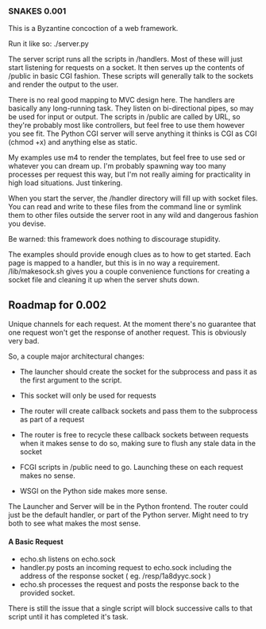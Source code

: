 ### SNAKES 0.001

This is a Byzantine concoction of a web framework.

Run it like so: ./server.py

The server script runs all the scripts in /handlers.
Most of these will just start listening for requests
on a socket. It then serves up the contents of /public
in basic CGI fashion. These scripts will generally talk
to the sockets and render the output to the user.

There is no real good mapping to MVC design here. The
handlers are basically any long-running task. They listen
on bi-directional pipes, so may be used for input or
output. The scripts in /public are called by URL, so they're
probably most like controllers, but feel free to use them
however you see fit. The Python CGI server will serve
anything it thinks is CGI as CGI (chmod +x) and anything
else as static.

My examples use m4 to render the templates, but feel free to
use sed or whatever you can dream up. I'm probably spawning
way too many processes per request this way, but I'm not
really aiming for practicality in high load situations.
Just tinkering.

When you start the server, the /handler directory will fill
up with socket files. You can read and write to these files
from the command line or symlink them to other files outside
the server root in any wild and dangerous fashion you devise.

Be warned: this framework does nothing to discourage stupidity.

The examples should provide enough clues as to how to get
started. Each page is mapped to a handler, but this is in 
no way a requirement. /lib/makesock.sh gives you a couple
convenience functions for creating a socket file and cleaning
it up when the server shuts down.


## Roadmap for 0.002

Unique channels for each request. At the moment there's no guarantee
that one request won't get the response of another request. This
is obviously very bad.

So, a couple major architectural changes:

- The launcher should create the socket for the subprocess and
  pass it as the first argument to the script.

- This socket will only be used for requests

- The router will create callback sockets and pass them to the 
  subprocess as part of a request

- The router is free to recycle these callback sockets between requests
  when it makes sense to do so, making sure to flush any stale data
  in the socket

- FCGI scripts in /public need to go. Launching these on each request
  makes no sense.

- WSGI on the Python side makes more sense.

The Launcher and Server will be in the Python frontend. The router
could just be the default handler, or part of the Python server. Might
need to try both to see what makes the most sense. 


#### A Basic Request

- echo.sh listens on echo.sock
- handler.py posts an incoming request to echo.sock including
  the address of the response socket ( eg. /resp/1a8dyyc.sock )
- echo.sh processes the request and posts the response back to the
  provided socket.

There is still the issue that a single script will block successive
calls to that script until it has completed it's task. 
